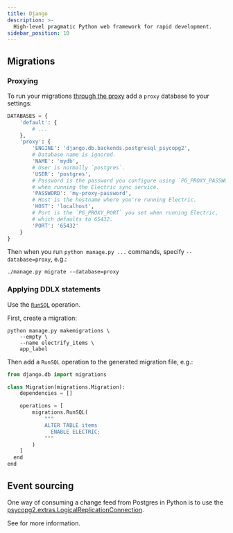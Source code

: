 ```yaml
---
title: Django
description: >-
  High-level pragmatic Python web framework for rapid development.
sidebar_position: 10
---
```


## Migrations

### Proxying

To run your migrations [through the proxy](../../usage/data-modelling/migrations.md#migrations-proxy) add a `proxy` database to your settings:

```python
DATABASES = {
    'default': {
        # ...
    },
    'proxy': {
        'ENGINE': 'django.db.backends.postgresql_psycopg2',
        # Database name is ignored.
        'NAME': 'mydb',
        # User is normally `postgres`.
        'USER': 'postgres',
        # Password is the password you configure using `PG_PROXY_PASSWORD`
        # when running the Electric sync service.
        'PASSWORD': 'my-proxy-password',
        # Host is the hostname where you're running Electric.
        'HOST': 'localhost',
        # Port is the `PG_PROXY_PORT` you set when running Electric,
        # which defaults to 65432.
        'PORT': '65432'
    }
}
```

Then when you run `python manage.py ...` commands, specify `--database=proxy`, e.g.:

```shell
./manage.py migrate --database=proxy
```

### Applying DDLX statements

Use the [`RunSQL`](https://docs.djangoproject.com/en/4.2/ref/migration-operations/#runsql) operation.

First, create a migration:

```shell
python manage.py makemigrations \
    --empty \
    --name electrify_items \
    app_label
```

Then add a `RunSQL` operation to the generated migration file, e.g.:

```python
from django.db import migrations

class Migration(migrations.Migration):
    dependencies = []

    operations = [
        migrations.RunSQL(
            """
            ALTER TABLE items
              ENABLE ELECTRIC;
            """
        )
    ]
  end
end
```

## Event sourcing

One way of consuming a change feed from Postgres in Python is to use the [psycopg2.extras.LogicalReplicationConnection](https://www.psycopg.org/docs/extras.html#psycopg2.extras.LogicalReplicationConnection).

See <DocPageLink path="integrations/event-sourcing" /> for more information.
